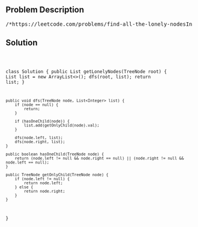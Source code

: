 <!--
<style>
  body { font-family: Arial, sans-serif; }
  .container { max-width: 700px; margin: 0 auto; padding: 10px; }
  .comment-block { background-color: #f9f9f9; padding: 10px; border-left: 5px solid #ccc; overflow-wrap: break-word; white-space: pre-wrap; }
  .code-block { background-color: #f4f4f4; padding: 10px; border: 1px solid #ddd; overflow-wrap: break-word; white-space: pre-wrap; }
</style>
-->

<div class='container'>
<h2>Problem Description</h2>
<div class='comment-block'>
<pre>
/*https://leetcode.com/problems/find-all-the-lonely-nodesIn a binary tree, a lonely node is a node that is the only child of its parent node.The root of the tree is not lonely because it does not have a parent node.Given the root of a binary tree, return an array containing the values of all lonely nodes in thetree. Return the list in any order.Example 1:Input: root = [1,2,3,null,4]Output: [4]Explanation: Light blue node is the only lonely node.Node 1 is the root and is not lonely.Nodes 2 and 3 have the same parent and are not lonely.Example 2:Input: root = [7,1,4,6,null,5,3,null,null,null,null,null,2]Output: [6,2]Explanation: Light blue nodes are lonely nodes.Please remember that order doesn't matter, [2,6] is also an acceptable answer.Example 3:Input: root = [11,99,88,77,null,null,66,55,null,null,44,33,null,null,22]Output: [77,55,33,66,44,22]Explanation: Nodes 99 and 88 share the same parent. Node 11 is the root.All other nodes are lonely.Constraints:The number of nodes in the tree is in the range [1, 1000].1 <= Node.val <= 106*//** * Definition for a binary tree node. * public class TreeNode { *     int val; *     TreeNode left; *     TreeNode right; *     TreeNode() {} *     TreeNode(int val) { this.val = val; } *     TreeNode(int val, TreeNode left, TreeNode right) { *         this.val = val; *         this.left = left; *         this.right = right; *     } * } */</pre>
</div>

<h2>Solution</h2>
<div class='code-block'>
<pre><code class='language-java'>

class Solution {
    public List<Integer> getLonelyNodes(TreeNode root) {
        List<Integer> list = new ArrayList<>();
        dfs(root, list);
        return list;
    }

    public void dfs(TreeNode node, List<Integer> list) {
        if (node == null) {
            return;
        }

        if (hasOneChild(node)) {
            list.add(getOnlyChild(node).val);
        }
        
        dfs(node.left, list);
        dfs(node.right, list);
    }

    public boolean hasOneChild(TreeNode node) {
        return (node.left != null && node.right == null) || (node.right != null && node.left == null);
    }

    public TreeNode getOnlyChild(TreeNode node) {
        if (node.left != null) {
            return node.left;
        } else {
            return node.right;
        }
    }
}






</code></pre>
</div>
</div>
